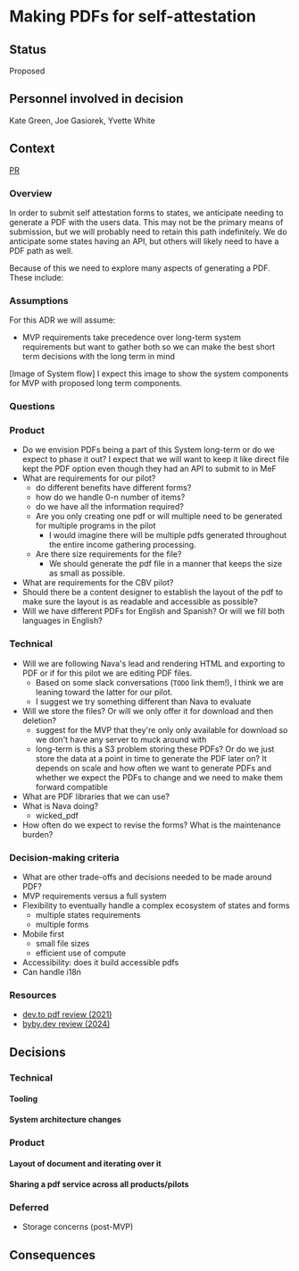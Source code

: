 # Making PDFs for self-attestation

## Status

Proposed

## Personnel involved in decision
Kate Green, Joe Gasiorek, Yvette White

## Context
[PR](https://github.com/DSACMS/iv-verify/pull/28)

### Overview
In order to submit self attestation forms to states, we anticipate needing to generate a PDF with the users data. This may not be the primary means of submission, but we will probably need to retain this path indefinitely. We do anticipate some states having an API, but others will likely need to have a PDF path as well.

Because of this we need to explore many aspects of generating a PDF. These include:


### Assumptions
For this ADR we will assume:
* MVP requirements take precedence over long-term system requirements but want to gather both so we can make the best short term decisions with the long term in mind

[Image of System flow]
I expect this image to show the system components for MVP with proposed long term components.

### Questions

### Product
- Do we envision PDFs being a part of this System long-term or do we expect to phase it out? I expect that we will want to keep it like direct file kept the PDF option even though they had an API to submit to in MeF
- What are requirements for our pilot?
	+ do different benefits have different forms?
	+ how do we handle 0-n number of items?
	+ do we have all the information required?
	+ Are you only creating one pdf or will multiple need to be generated for multiple programs in the pilot
		* I would imagine there will be multiple pdfs generated throughout the entire income gathering processing.
	+ Are there size requirements for the file?
		* We should generate the pdf file in a manner that keeps the size as small as possible.
- What are requirements for the CBV pilot?
- Should there be a content designer to establish the layout of the pdf to make sure the layout is as readable and accessible as possible?
- Will we have different PDFs for English and Spanish? Or will we fill both languages in English?

### Technical
- Will we are following Nava's lead and rendering HTML and exporting to PDF or if for this pilot we are editing PDF files.
	+ Based on some slack conversations (`TODO` link them!), I think we are leaning toward the latter for our pilot. 
	+ I suggest we try something different than Nava to evaluate
- Will we store the files? Or will we only offer it for download and then deletion?
	+ suggest for the MVP that they're only only available for download so we don't have any server to muck around with
	+ long-term is this a S3 problem storing these PDFs? Or do we just store the data at a point in time to generate the PDF later on? It depends on scale and how often we want to generate PDFs and whether we expect the PDFs to change and we need to make them forward compatible
- What are PDF libraries that we can use?
- What is Nava doing?
	+ wicked_pdf
- How often do we expect to revise the forms? What is the maintenance burden?

### Decision-making criteria
- What are other trade-offs and decisions needed to be made around PDF?
- MVP requirements versus a full system
- Flexibility to eventually handle a complex ecosystem of states and forms
	+ multiple states requirements
	+ multiple forms
- Mobile first
	+ small file sizes
	+ efficient use of compute
- Accessibility: does it build accessible pdfs
- Can handle i18n

### Resources
* [dev.to pdf review (2021)](https://dev.to/handdot/generate-a-pdf-in-js-summary-and-comparison-of-libraries-3k0p)
* [byby.dev review (2024)](https://byby.dev/js-pdf-libs)

## Decisions

### Technical

#### Tooling

#### System architecture changes

### Product

#### Layout of document and iterating over it

#### Sharing a pdf service across all products/pilots

### Deferred
* Storage concerns (post-MVP)

## Consequences
